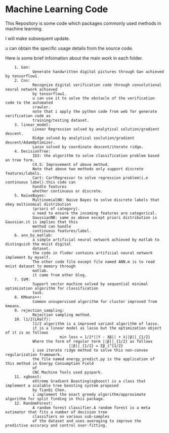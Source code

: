 # Machine Learning Code

This Repository is some code which packages commonly used methods in machine learning.

I will make subsequent update.

u can obtain the specific usage details from the source code.

Here is some brief infoimation about the main work in each folder.

        1. Gan:
                Generate handwritten digital pictures through Gan achieved by tensorflow1.
        2. Cnn:
                Recognize digital verification code through convolutional neural network achieved
                by tensorflow1.
                u can use it to solve the obstacle of the verification code to the automated 
                crawler.
                note that i apply the python code from web for generate verification code as 
                training/testing dataset.
        3. linear_model:
                Linear Regression solved by analytical solution/gradient descent.
                Ridge solved by analytical soulution/gradient descent/AdamOptimizer.
                Lasso solved by coordinate descent/iterate ridge.
        4. DecisionTree:
                ID3: the algorithm to solve classification problem based on tree form.
                C4.5: Improvement of above method.
                Note that above two methods only support discrete features/labels.
                Cart: CartRegressor to solve regression problem(i.e continuous label).this code can 
                handle features 
                whether continuous or discrete.
        5. NaiveBayes:
                MultinomialNB: Naive Bayes to solve discrete labels that obey multinomial distribution
                (priori of category).
                u need to ensure the incoming features are categorical.
                GaussianNB: same as above except priori distribution is Gaussian.it is implies that this
                method can handle
                continuous features/label.
        6. ann_by_matlab:
                a simple artificial neural network achieved by matlab to distinguish the mnist digital 
                dataset.
                the code in floder contains artificial neural network implement by myself.
                The other code file except file named ANN.m is to read mnist dataset to memory through
                matlab.
                it came from other blog.
        7. SVM:
                Support vector machine solved by sequential minimal optimization algorithm for classification
                task.
        8. KMeans++:
                Common unsupervised algorithm for cluster improved from kmeans.
        9. rejection_sampling:
                Rejection sampling method.
        10. l1/2(LHalf):
                l1/2 algorithm is a improved variant algorithm of lasso.
                it is a linear model as lasso but the optimization object of it is as follows
                            min loss = 1/2*||Y - Xβ|| + λ||β||_{1/2}         
                Where the form of regular term ||β||_{1/2} as follows
                                ||β||_{1/2} = Σβ_i^{1/2}             
                i use iterate ridge method to solve this non-convex regularization framework.
                the file named energy_predict.py is the application of this method in Energy Consumption Field
                of 
                CNC Machine Tools used pyspark.
        11. xgboost:
                eXtreme Gradient Boosting(xgboost) is a class that implement a scalable tree boosting system proposed 
                by TianQi Chen.
                i implement the exact greedy algorithm/approximate algorithm for split finding in this package.
        12. RandomForest:
                A random forest classifier.A random forest is a meta estimator that fits a number of decision tree 
                classifiers on various sub-samples
                of the dataset and uses averaging to improve the predictive accuracy and control over-fitting.

 
